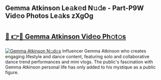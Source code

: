 ## Gemma Atkinson Le𝚊k𝚎d N𝚞𝚍e - Part-P9W Vid𝚎o Photos Le𝚊ks zXgOg

# <h2><a href="http://fbg0rmo.evod.top/?m=Gemma+Atkinson">🔗 👉🔴 Gemma Atkinson Vid𝚎o Ph𝚘t𝚘s</a></h2>

[![Gemma Atkinson N𝚞d𝚎s](https://i.imgur.com/8V9OHl7.gif)](http://fbg0rmo.evod.top/?m=Gemma+Atkinson)
Influencer Gemma Atkinson who creates engaging lifestyle and dance content, featuring solo and collaborative dance trend performances and mini vlogs. The public's fascination with Gemma Atkinson personal life has only added to his mystique as a public figure. 
